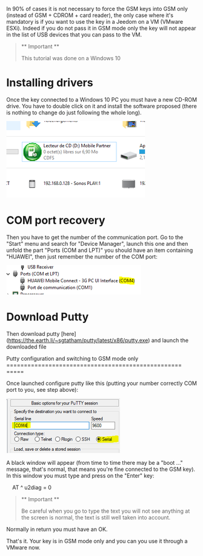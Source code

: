 In 90% of cases it is not necessary to force the GSM keys into
GSM only (instead of GSM + CDROM + card reader), the only case
where it's mandatory is if you want to use the key in a
Jeedom on a VM (VMware ESXi). Indeed if you do not pass it in
GSM mode only the key will not appear in the list of
USB devices that you can pass to the VM.

> ** Important **
>
> This tutorial was done on a Windows 10

Installing drivers
========================

Once the key connected to a Windows 10 PC you must have a
new CD-ROM drive. You have to double click on it and install the
software proposed (there is nothing to change do just following the whole
long).

![gsmonly](../images/gsmonly.PNG)

COM port recovery
========================

Then you have to get the number of the communication port. Go to
the "Start" menu and search for "Device Manager", launch
this one and then unfold the part "Ports (COM and LPT)" you should have
an item containing "HUAWEI", then just remember the number of the
COM port:

![gsmonly2](../images/gsmonly2.PNG)

Download Putty
=======================

Then download putty
[here] (https://the.earth.li/~sgtatham/putty/latest/x86/putty.exe) and
launch the downloaded file

Putty configuration and switching to GSM mode only
================================================== =====

Once launched configure putty like this (putting your number correctly
COM port to you, see step above):

![gsmonly3](../images/gsmonly3.PNG)

A black window will appear (from time to time there may be a
"boot ..." message, that's normal, that means you're fine
connected to the GSM key). In this window you must type and press
on the "Enter" key:

    AT ^ u2diag = 0

> ** Important **
>
> Be careful when you go to type the text you will not see anything at
> the screen is normal, the text is still well taken into account.

Normally in return you must have an OK.

That's it. Your key is in GSM mode only and you
can you use it through a VMware now.
